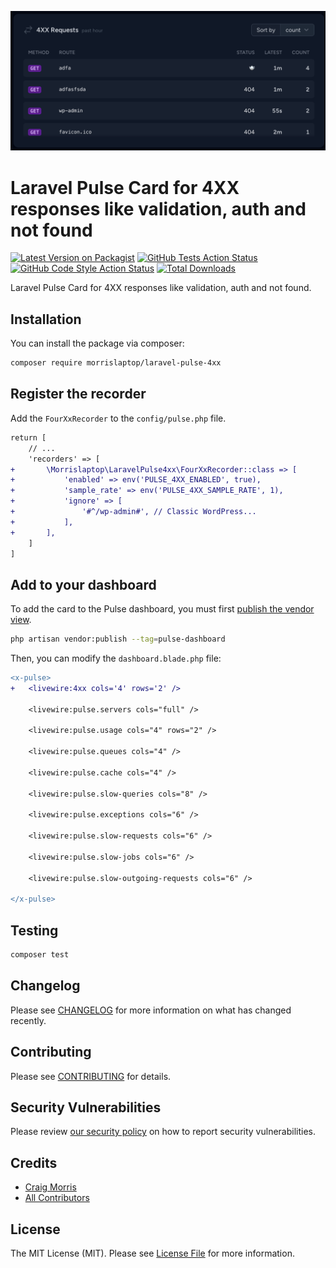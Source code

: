 <p align="center"><img src="/art/screenshot.png" alt="4XX requests for Laravel Pulse"></p>

# Laravel Pulse Card for 4XX responses like validation, auth and not found

[![Latest Version on Packagist](https://img.shields.io/packagist/v/morrislaptop/laravel-pulse-4xx.svg?style=flat-square)](https://packagist.org/packages/morrislaptop/laravel-pulse-4xx)
[![GitHub Tests Action Status](https://img.shields.io/github/actions/workflow/status/morrislaptop/laravel-pulse-4xx/run-tests.yml?branch=main&label=tests&style=flat-square)](https://github.com/morrislaptop/laravel-pulse-4xx/actions?query=workflow%3Arun-tests+branch%3Amain)
[![GitHub Code Style Action Status](https://img.shields.io/github/actions/workflow/status/morrislaptop/laravel-pulse-4xx/fix-php-code-style-issues.yml?branch=main&label=code%20style&style=flat-square)](https://github.com/morrislaptop/laravel-pulse-4xx/actions?query=workflow%3A"Fix+PHP+code+style+issues"+branch%3Amain)
[![Total Downloads](https://img.shields.io/packagist/dt/morrislaptop/laravel-pulse-4xx.svg?style=flat-square)](https://packagist.org/packages/morrislaptop/laravel-pulse-4xx)

Laravel Pulse Card for 4XX responses like validation, auth and not found.

## Installation

You can install the package via composer:

```bash
composer require morrislaptop/laravel-pulse-4xx
```

## Register the recorder

Add the `FourXxRecorder` to the `config/pulse.php` file. 

```diff
return [
    // ...
    'recorders' => [
+       \Morrislaptop\LaravelPulse4xx\FourXxRecorder::class => [
+           'enabled' => env('PULSE_4XX_ENABLED', true),
+           'sample_rate' => env('PULSE_4XX_SAMPLE_RATE', 1),
+           'ignore' => [
+               '#^/wp-admin#', // Classic WordPress...
+           ],
+       ],
    ]
]
```

## Add to your dashboard

To add the card to the Pulse dashboard, you must first [publish the vendor view](https://laravel.com/docs/10.x/pulse#dashboard-customization).

```bash
php artisan vendor:publish --tag=pulse-dashboard
```

Then, you can modify the `dashboard.blade.php` file:

```diff
<x-pulse>
+   <livewire:4xx cols='4' rows='2' />

    <livewire:pulse.servers cols="full" />

    <livewire:pulse.usage cols="4" rows="2" />

    <livewire:pulse.queues cols="4" />

    <livewire:pulse.cache cols="4" />

    <livewire:pulse.slow-queries cols="8" />

    <livewire:pulse.exceptions cols="6" />

    <livewire:pulse.slow-requests cols="6" />

    <livewire:pulse.slow-jobs cols="6" />

    <livewire:pulse.slow-outgoing-requests cols="6" />

</x-pulse>
```

## Testing

```bash
composer test
```

## Changelog

Please see [CHANGELOG](CHANGELOG.md) for more information on what has changed recently.

## Contributing

Please see [CONTRIBUTING](CONTRIBUTING.md) for details.

## Security Vulnerabilities

Please review [our security policy](../../security/policy) on how to report security vulnerabilities.

## Credits

- [Craig Morris](https://github.com/morrislaptop)
- [All Contributors](../../contributors)

## License

The MIT License (MIT). Please see [License File](LICENSE.md) for more information.
